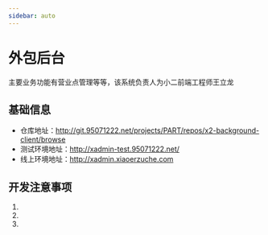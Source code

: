 ```yaml
---
sidebar: auto
---
```

# 外包后台
主要业务功能有营业点管理等等，该系统负责人为小二前端工程师王立龙

## 基础信息
+ 仓库地址：http://git.95071222.net/projects/PART/repos/x2-background-client/browse
+ 测试环境地址：http://xadmin-test.95071222.net/
+ 线上环境地址：http://xadmin.xiaoerzuche.com

## 开发注意事项
1. 
2. 
3. 